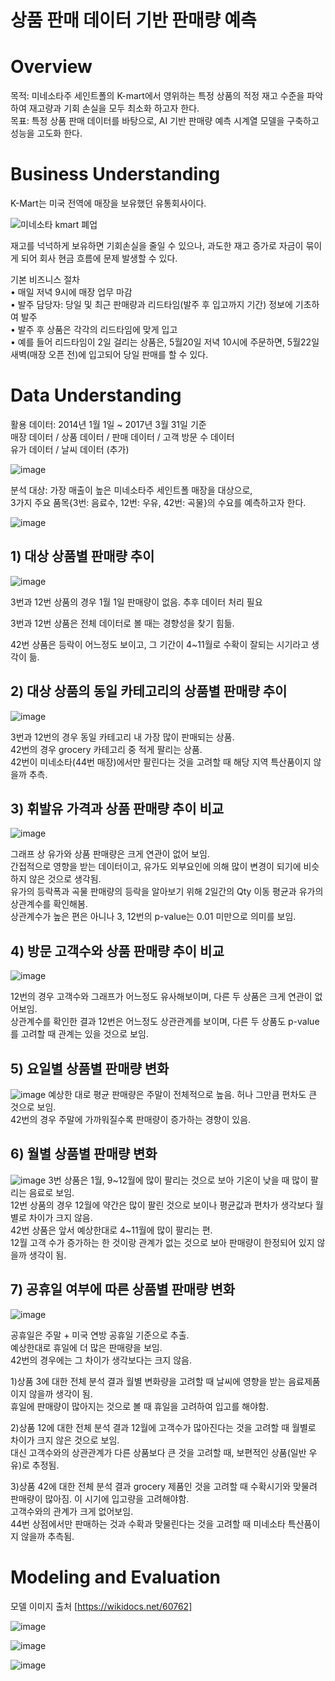 # 상품 판매 데이터 기반 판매량 예측 
# Overview
목적: 미네소타주 세인트폴의 K-mart에서 영위하는 특정 상품의 적정 재고 수준을 파악하여 재고량과 기회 손실을 모두 최소화 하고자 한다. <br>
목표: 특정 상품 판매 데이터를 바탕으로, AI 기반 판매량 예측 시계열 모델을 구축하고 성능을 고도화 한다.   <br>

# Business Understanding
K-Mart는 미국 전역에 매장을 보유했던 유통회사이다. <br>

![미네소타 kmart 폐업](https://github.com/user-attachments/assets/45d05ccd-55e6-45b9-9ee9-be4aaf287728)

재고를 넉넉하게 보유하면 기회손실을 줄일 수 있으나, 과도한 재고 증가로 자금이 묶이게 되어 회사 현금 흐름에 문제 발생할 수 있다. <br>

기본 비즈니스 절차 <br>
• 매일 저녁 9시에 매장 업무 마감 <br>
• 발주 담당자: 당일 및 최근 판매량과 리드타임(발주 후 입고까지 기간) 정보에 기초하여 발주 <br>
• 발주 후 상품은 각각의 리드타임에 맞게 입고 <br>
• 예를 들어 리드타임이 2일 걸리는 상품은, 5월20일 저녁 10시에 주문하면, 5월22일 새벽(매장 오픈 전)에 입고되어 당일 판매를 할 수 있다. <br>

# Data Understanding
활용 데이터: 2014년 1월 1일 ~ 2017년 3월 31일 기준 <br>
매장 데이터 / 상품 데이터 / 판매 데이터 / 고객 방문 수 데이터 <br>
유가 데이터 / 날씨 데이터 (추가) <br>

![image](https://github.com/user-attachments/assets/2ddc5b31-cfc8-471d-8a7d-f097f9091561)

분석 대상: 가장 매출이 높은 미네소타주 세인트폴 매장을 대상으로,  <br>
3가지 주요 품목{3번: 음료수, 12번: 우유, 42번: 곡물}의 수요를 예측하고자 한다. <br>

![image](https://github.com/user-attachments/assets/64b8152b-1386-41d6-ae1c-fb70b5d16749)

## 1) 대상 상품별 판매량 추이
![image](https://github.com/user-attachments/assets/206ef3ba-0801-483c-a0db-232a44e11691)

3번과 12번 상품의 경우 1월 1일 판매량이 없음. 추후 데이터 처리 필요 <br>

3번과 12번 상품은 전체 데이터로 볼 때는 경향성을 찾기 힘듦. <br>

42번 상품은 등락이 어느정도 보이고, 그 기간이 4~11월로 수확이 잘되는 시기라고 생각이 듦. <br>

## 2) 대상 상품의 동일 카테고리의 상품별 판매량 추이
![image](https://github.com/user-attachments/assets/f28e86f4-d932-4390-8a54-449eda3076a7)

3번과 12번의 경우 동일 카테고리 내 가장 많이 판매되는 상품. <br>
42번의 경우 grocery 카테고리 중 적게 팔리는 상품. <br>
42번이 미네소타(44번 매장)에서만 팔린다는 것을 고려할 때 해당 지역 특산품이지 않을까 추측. <br>

## 3) 휘발유 가격과 상품 판매량 추이 비교
![image](https://github.com/user-attachments/assets/871a62d9-d447-41bc-9c74-cfd37adeb128)

그래프 상 유가와 상품 판매량은 크게 연관이 없어 보임.  <br>
간접적으로 영향을 받는 데이터이고, 유가도 외부요인에 의해 많이 변경이 되기에 비슷하지 않은 것으로 생각됨. <br>
유가의 등락폭과 곡물 판매량의 등락을 알아보기 위해 2일간의 Qty 이동 평균과 유가의 상관계수를 확인해봄. <br>
상관계수가 높은 편은 아니나 3, 12번의 p-value는 0.01 미만으로 의미를 보임. <br>

## 4) 방문 고객수와 상품 판매량 추이 비교
![image](https://github.com/user-attachments/assets/96deeff6-92b5-4e3a-93c6-bbf3065221eb)

12번의 경우 고객수와 그래프가 어느정도 유사해보이며, 다른 두 상품은 크게 연관이 없어보임. <br>
상관계수를 확인한 결과 12번은 어느정도 상관관계를 보이며, 다른 두 상품도 p-value를 고려할 때 관계는 있을 것으로 보임. <br>

## 5) 요일별 상품별 판매량 변화
![image](https://github.com/user-attachments/assets/2d9445d9-99a1-40a5-afd6-fb6a5ab996c9)
예상한 대로 평균 판매량은 주말이 전체적으로 높음. 허나 그만큼 편차도 큰 것으로 보임. <br>
42번의 경우 주말에 가까워질수록 판매량이 증가하는 경향이 있음. <br>

## 6) 월별 상품별 판매량 변화 
![image](https://github.com/user-attachments/assets/6afd4d79-28da-4153-b9c7-ea5184de5b87)
3번 상품은 1월, 9~12월에 많이 팔리는 것으로 보아 기온이 낮을 때 많이 팔리는 음료로 보임. <br>
12번 상품의 경우 12월에 약간은 많이 팔린 것으로 보이나 평균값과 편차가 생각보다 월별로 차이가 크지 않음. <br>
42번 상품은 앞서 예상한대로 4~11월에 많이 팔리는 편. <br>
12월 고객 수가 증가하는 한 것이랑 관계가 없는 것으로 보아 판매량이 한정되어 있지 않을까 생각이 됨. <br>

## 7) 공휴일 여부에 따른 상품별 판매량 변화 
![image](https://github.com/user-attachments/assets/0d4150fb-0e36-4ec0-ae5f-6eede1a3a10b)

공휴일은 주말 + 미국 연방 공휴일 기준으로 추출. <br>
예상한대로 휴일에 더 많은 판매량을 보임. <br>
42번의 경우에는 그 차이가 생각보다는 크지 않음. <br>

1)상품 3에 대한 전체 분석 결과
월별 변화량을 고려할 때 날씨에 영향을 받는 음료제품이지 않을까 생각이 됨. <br>
휴일에 판매량이 많아지는 것으로 볼 때 휴일을 고려하여 입고를 해야함. <br>

2)상품 12에 대한 전체 분석 결과
12월에 고객수가 많아진다는 것을 고려할 때 월별로 차이가 크지 않은 것으로 보임. <br>
대신 고객수와의 상관관계가 다른 상품보다 큰 것을 고려할 때, 보편적인 상품(일반 우유)로 추정됨. <br>

3)상품 42에 대한 전체 분석 결과
grocery 제품인 것을 고려할 때 수확시기와 맞물려 판매량이 많아짐. 이 시기에 입고량을 고려해야함. <br>
고객수와의 관계가 크게 없어보임. <br>
44번 상점에서만 판매하는 것과 수확과 맞물린다는 것을 고려할 때 미네소타 특산품이지 않을까 추측됨. <br>

# Modeling and Evaluation
모델 이미지 출처 [https://wikidocs.net/60762]

![image](https://github.com/user-attachments/assets/861179f5-b579-4d39-b07d-6090acf7f909)


![image](https://github.com/user-attachments/assets/23bb223c-9a25-4190-aa84-f9b17a5c7f3f)


![image](https://github.com/user-attachments/assets/3bd35447-2017-4351-8923-e12518ed0ec5)









